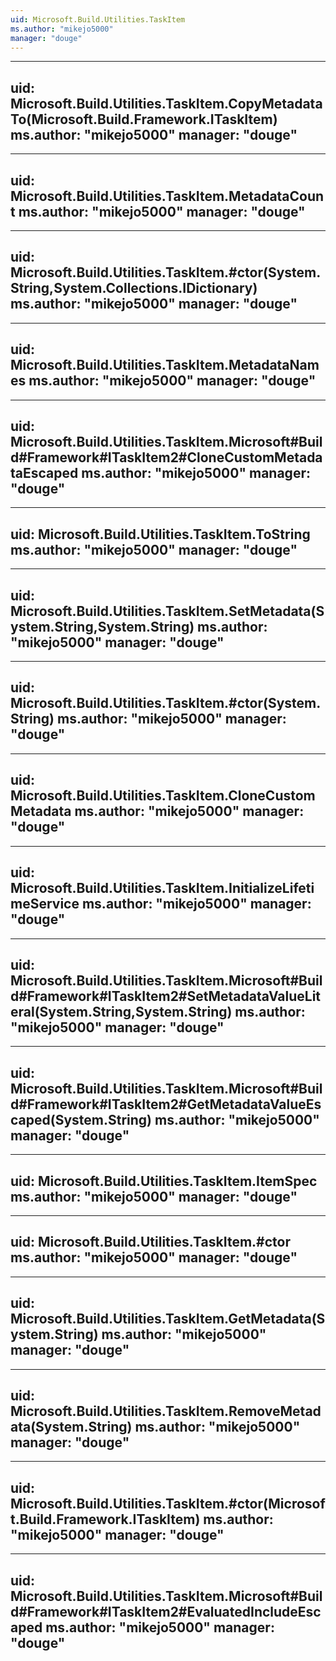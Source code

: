 ```yaml
---
uid: Microsoft.Build.Utilities.TaskItem
ms.author: "mikejo5000"
manager: "douge"
---
```


---
uid: Microsoft.Build.Utilities.TaskItem.CopyMetadataTo(Microsoft.Build.Framework.ITaskItem)
ms.author: "mikejo5000"
manager: "douge"
---

---
uid: Microsoft.Build.Utilities.TaskItem.MetadataCount
ms.author: "mikejo5000"
manager: "douge"
---

---
uid: Microsoft.Build.Utilities.TaskItem.#ctor(System.String,System.Collections.IDictionary)
ms.author: "mikejo5000"
manager: "douge"
---

---
uid: Microsoft.Build.Utilities.TaskItem.MetadataNames
ms.author: "mikejo5000"
manager: "douge"
---

---
uid: Microsoft.Build.Utilities.TaskItem.Microsoft#Build#Framework#ITaskItem2#CloneCustomMetadataEscaped
ms.author: "mikejo5000"
manager: "douge"
---

---
uid: Microsoft.Build.Utilities.TaskItem.ToString
ms.author: "mikejo5000"
manager: "douge"
---

---
uid: Microsoft.Build.Utilities.TaskItem.SetMetadata(System.String,System.String)
ms.author: "mikejo5000"
manager: "douge"
---

---
uid: Microsoft.Build.Utilities.TaskItem.#ctor(System.String)
ms.author: "mikejo5000"
manager: "douge"
---

---
uid: Microsoft.Build.Utilities.TaskItem.CloneCustomMetadata
ms.author: "mikejo5000"
manager: "douge"
---

---
uid: Microsoft.Build.Utilities.TaskItem.InitializeLifetimeService
ms.author: "mikejo5000"
manager: "douge"
---

---
uid: Microsoft.Build.Utilities.TaskItem.Microsoft#Build#Framework#ITaskItem2#SetMetadataValueLiteral(System.String,System.String)
ms.author: "mikejo5000"
manager: "douge"
---

---
uid: Microsoft.Build.Utilities.TaskItem.Microsoft#Build#Framework#ITaskItem2#GetMetadataValueEscaped(System.String)
ms.author: "mikejo5000"
manager: "douge"
---

---
uid: Microsoft.Build.Utilities.TaskItem.ItemSpec
ms.author: "mikejo5000"
manager: "douge"
---

---
uid: Microsoft.Build.Utilities.TaskItem.#ctor
ms.author: "mikejo5000"
manager: "douge"
---

---
uid: Microsoft.Build.Utilities.TaskItem.GetMetadata(System.String)
ms.author: "mikejo5000"
manager: "douge"
---

---
uid: Microsoft.Build.Utilities.TaskItem.RemoveMetadata(System.String)
ms.author: "mikejo5000"
manager: "douge"
---

---
uid: Microsoft.Build.Utilities.TaskItem.#ctor(Microsoft.Build.Framework.ITaskItem)
ms.author: "mikejo5000"
manager: "douge"
---

---
uid: Microsoft.Build.Utilities.TaskItem.Microsoft#Build#Framework#ITaskItem2#EvaluatedIncludeEscaped
ms.author: "mikejo5000"
manager: "douge"
---
